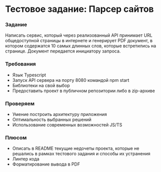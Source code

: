 # Тестовое задание: Парсер сайтов

### Задание

Написать сервис, который через реализованный API принимает URL общедоступной страницы в интернете и генерирует PDF
документ, в котором содержатся 10 самых длинных слов, которые встретились на странице. Документ передается инициатору
запроса.

### Требования

- Язык Typescript
- Запуск API сервера на порту 8080 командой npm start
- Библиотеки на свой выбор
- Предоставить проект в публичном репозитории либо в zip-архиве

### Проверяем

- Умение построить архитектуру приложения
- Оптимальность выбранных решений
- Использование современных возможностей JS/TS

### Плюсом

- Описать в README текущие недочеты проекта, которые не решались в рамках тестового задания и способы их устранения
- Линтер кода
- Форматирование вывода в PDF
